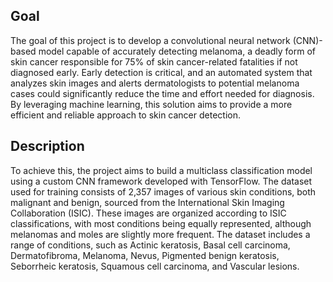 ## Goal
The goal of this project is to develop a convolutional neural network (CNN)-based model capable of accurately detecting melanoma, a deadly form of skin cancer responsible for 75% of skin cancer-related fatalities if not diagnosed early. Early detection is critical, and an automated system that analyzes skin images and alerts dermatologists to potential melanoma cases could significantly reduce the time and effort needed for diagnosis. By leveraging machine learning, this solution aims to provide a more efficient and reliable approach to skin cancer detection.

## Description
To achieve this, the project aims to build a multiclass classification model using a custom CNN framework developed with TensorFlow. The dataset used for training consists of 2,357 images of various skin conditions, both malignant and benign, sourced from the International Skin Imaging Collaboration (ISIC). These images are organized according to ISIC classifications, with most conditions being equally represented, although melanomas and moles are slightly more frequent. The dataset includes a range of conditions, such as Actinic keratosis, Basal cell carcinoma, Dermatofibroma, Melanoma, Nevus, Pigmented benign keratosis, Seborrheic keratosis, Squamous cell carcinoma, and Vascular lesions.